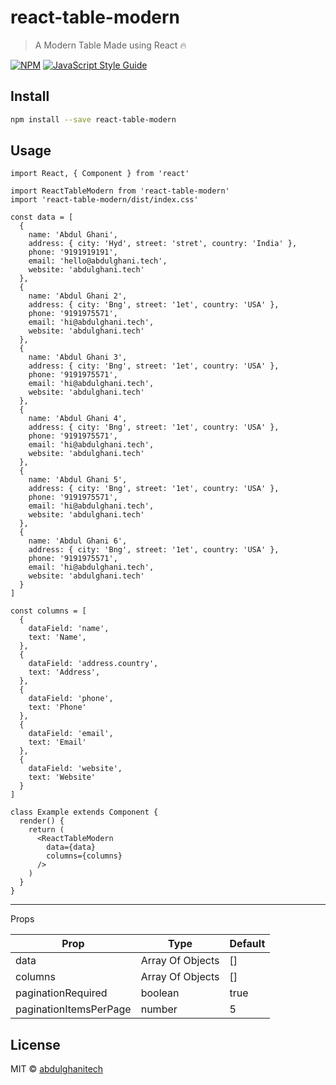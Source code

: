 # react-table-modern

> A Modern Table Made using React 🔥

[![NPM](https://img.shields.io/npm/v/react-table-modern.svg)](https://www.npmjs.com/package/react-table-modern) [![JavaScript Style Guide](https://img.shields.io/badge/code_style-standard-brightgreen.svg)](https://standardjs.com)

## Install

```bash
npm install --save react-table-modern
```

## Usage

```tsx
import React, { Component } from 'react'

import ReactTableModern from 'react-table-modern'
import 'react-table-modern/dist/index.css'

const data = [
  {
    name: 'Abdul Ghani',
    address: { city: 'Hyd', street: 'stret', country: 'India' },
    phone: '9191919191',
    email: 'hello@abdulghani.tech',
    website: 'abdulghani.tech'
  },
  {
    name: 'Abdul Ghani 2',
    address: { city: 'Bng', street: '1et', country: 'USA' },
    phone: '9191975571',
    email: 'hi@abdulghani.tech',
    website: 'abdulghani.tech'
  },
  {
    name: 'Abdul Ghani 3',
    address: { city: 'Bng', street: '1et', country: 'USA' },
    phone: '9191975571',
    email: 'hi@abdulghani.tech',
    website: 'abdulghani.tech'
  },
  {
    name: 'Abdul Ghani 4',
    address: { city: 'Bng', street: '1et', country: 'USA' },
    phone: '9191975571',
    email: 'hi@abdulghani.tech',
    website: 'abdulghani.tech'
  },
  {
    name: 'Abdul Ghani 5',
    address: { city: 'Bng', street: '1et', country: 'USA' },
    phone: '9191975571',
    email: 'hi@abdulghani.tech',
    website: 'abdulghani.tech'
  },
  {
    name: 'Abdul Ghani 6',
    address: { city: 'Bng', street: '1et', country: 'USA' },
    phone: '9191975571',
    email: 'hi@abdulghani.tech',
    website: 'abdulghani.tech'
  }
]

const columns = [
  {
    dataField: 'name',
    text: 'Name',
  },
  {
    dataField: 'address.country',
    text: 'Address',
  },
  {
    dataField: 'phone',
    text: 'Phone'
  },
  {
    dataField: 'email',
    text: 'Email'
  },
  {
    dataField: 'website',
    text: 'Website'
  }
]

class Example extends Component {
  render() {
    return (
      <ReactTableModern
        data={data}
        columns={columns}     
      />
    )
  }
}
```

---

Props

| Prop | Type | Default |
| --- | --- | --- |
| data | Array Of Objects | [] |
| columns | Array Of Objects | [] |
| paginationRequired| boolean | true |
| paginationItemsPerPage | number | 5 |


## License

MIT © [abdulghanitech](https://github.com/abdulghanitech)
